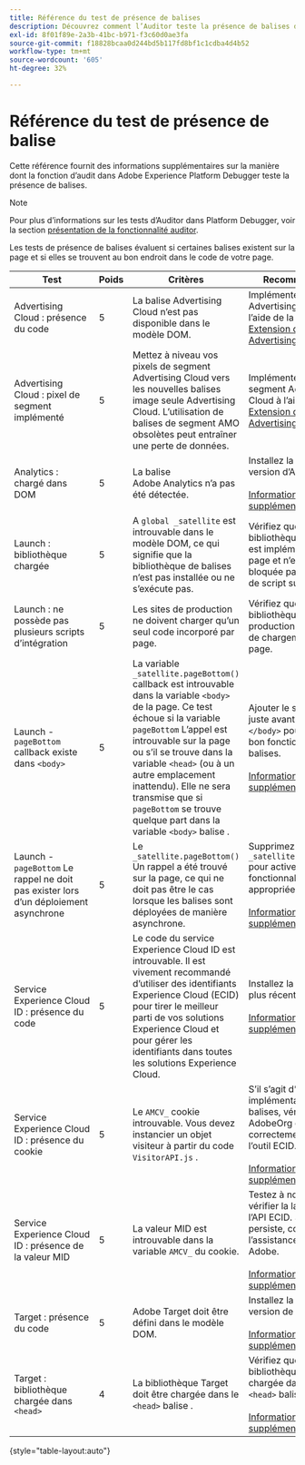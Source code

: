 ```yaml
---
title: Référence du test de présence de balises
description: Découvrez comment l’Auditor teste la présence de balises dans Adobe Experience Platform Debugger.
exl-id: 8f01f89e-2a3b-41bc-b971-f3c60d0ae3fa
source-git-commit: f18828bcaa0d244bd5b117fd8bf1c1cdba4d4b52
workflow-type: tm+mt
source-wordcount: '605'
ht-degree: 32%

---
```


# Référence du test de présence de balise

Cette référence fournit des informations supplémentaires sur la manière dont la fonction d’audit dans Adobe Experience Platform Debugger teste la présence de balises.

>[!NOTE]
>
>Pour plus d’informations sur les tests d’Auditor dans Platform Debugger, voir la section [présentation de la fonctionnalité auditor](./overview.md).

Les tests de présence de balises évaluent si certaines balises existent sur la page et si elles se trouvent au bon endroit dans le code de votre page.

| Test | Poids | Critères | Recommandation |
| --- | --- | --- | --- |
| Advertising Cloud : présence du code | 5 | La balise Advertising Cloud n’est pas disponible dans le modèle DOM. | Implémentez la balise Advertising Cloud à l’aide de la méthode [Extension de balise Advertising Cloud](https://experienceleague.adobe.com/docs/experience-platform/destinations/catalog/advertising/adobe-advertising-cloud.html). |
| Advertising Cloud : pixel de segment implémenté | 5 | Mettez à niveau vos pixels de segment Advertising Cloud vers les nouvelles balises image seule Advertising Cloud. L’utilisation de balises de segment AMO obsolètes peut entraîner une perte de données. | Implémentez le pixel de segment Advertising Cloud à l’aide du [Extension de balise Advertising Cloud](https://experienceleague.adobe.com/docs/experience-platform/destinations/catalog/advertising/adobe-advertising-cloud.html). |
| Analytics : chargé dans DOM | 5 | La balise Adobe Analytics n’a pas été détectée. | Installez la dernière version d’Analytics. <br><br>[Informations supplémentaires](https://experienceleague.adobe.com/docs/analytics/implementation/home.html?lang=fr) |
| Launch : bibliothèque chargée | 5 | A `global _satellite` est introuvable dans le modèle DOM, ce qui signifie que la bibliothèque de balises n’est pas installée ou ne s’exécute pas. | Vérifiez que la bibliothèque de balises est implémentée sur la page et n’est pas bloquée par les activités de script suivantes. |
| Launch : ne possède pas plusieurs scripts d’intégration | 5 | Les sites de production ne doivent charger qu’un seul code incorporé par page. | Vérifiez que seule la bibliothèque de production est en cours de chargement sur la page. |
| Launch - `pageBottom` callback existe dans `<body>` | 5 | La variable `_satellite.pageBottom()` callback est introuvable dans la variable `<body>` de la page. Ce test échoue si la variable `pageBottom` L’appel est introuvable sur la page ou s’il se trouve dans la variable `<head>` (ou à un autre emplacement inattendu). Elle ne sera transmise que si `pageBottom` se trouve quelque part dans la variable `<body>` balise . | Ajouter le script intégré juste avant la fermeture `</body>` pour garantir le bon fonctionnement des balises.<br><br>[Informations supplémentaires](https://experienceleague.adobe.com/docs/experience-platform/tags/client-side/asynchronous-deployment.html) |
| Launch - `pageBottom` Le rappel ne doit pas exister lors d’un déploiement asynchrone | 5 | Le `_satellite.pageBottom()` Un rappel a été trouvé sur la page, ce qui ne doit pas être le cas lorsque les balises sont déployées de manière asynchrone. | Supprimez le `_satellite.pageBottom()` pour activer la fonctionnalité de balises appropriée. <br><br>[Informations supplémentaires](https://experienceleague.adobe.com/docs/experience-platform/tags/client-side/asynchronous-deployment.html) |
| Service Experience Cloud ID : présence du code | 5 | Le code du service Experience Cloud ID est introuvable. Il est vivement recommandé d’utiliser des identifiants Experience Cloud (ECID) pour tirer le meilleur parti de vos solutions Experience Cloud et pour gérer les identifiants dans toutes les solutions Experience Cloud. | Installez la version la plus récente d’ECID.<br><br>[Informations supplémentaires](https://experienceleague.adobe.com/docs/id-service/using/intro/overview.html?lang=fr) |
| Service Experience Cloud ID : présence du cookie | 5 | Le `AMCV_` cookie introuvable. Vous devez instancier un objet visiteur à partir du code `VisitorAPI.js` . | S’il s’agit d’une implémentation de balises, vérifiez que l’ID AdobeOrg est correctement saisi dans l’outil ECID. <br><br>[Informations supplémentaires](https://experienceleague.adobe.com/docs/id-service/using/intro/cookies.html?lang=fr) |
| Service Experience Cloud ID : présence de la valeur MID | 5 | La valeur MID est introuvable dans la variable `AMCV_` du cookie. | Testez à nouveau pour vérifier la latence de l’API ECID. Si la condition persiste, contactez l’assistance clientèle Adobe. <br><br>[Informations supplémentaires](https://experienceleague.adobe.com/docs/id-service/using/intro/cookies.html) |
| Target : présence du code | 5 | Adobe Target doit être défini dans le modèle DOM. | Installez la dernière version de Target (at.js). <br><br>[Informations supplémentaires](https://experienceleague.adobe.com/docs/target/using/implement-target/implementing-target.html) |
| Target : bibliothèque chargée dans `<head>` | 4 | La bibliothèque Target doit être chargée dans le `<head>` balise . | Vérifiez que la bibliothèque Target est chargée dans la variable `<head>` balise . <br><br>[Informations supplémentaires](https://experienceleague.adobe.com/docs/target/using/implement-target/implementing-target.html) |

{style=&quot;table-layout:auto&quot;}
